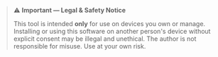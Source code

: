 > ⚠️ **Important — Legal & Safety Notice**
>
> This tool is intended **only** for use on devices you own or manage. Installing or using this software on another person's device without explicit consent may be illegal and unethical. The author is not responsible for misuse. Use at your own risk.
